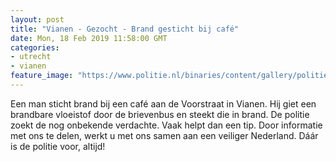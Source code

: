 ```yaml
---
layout: post
title: "Vianen - Gezocht - Brand gesticht bij café"
date: Mon, 18 Feb 2019 11:58:00 GMT
categories: 
- utrecht 
- vianen 
feature_image: "https://www.politie.nl/binaries/content/gallery/politie/gezocht/verdachten/2019/februari/03-mn/vianen-brand.jpg"
---
```


Een man sticht brand bij een café aan de Voorstraat in Vianen. Hij giet een brandbare vloeistof door de brievenbus en steekt die in brand. De politie zoekt de nog onbekende verdachte. Vaak helpt dan een tip. Door informatie met ons te delen, werkt u met ons samen aan een veiliger Nederland. Dáár is de politie voor, altijd!
